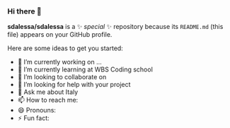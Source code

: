 ### Hi there 👋


**sdalessa/sdalessa** is a ✨ _special_ ✨ repository because its `README.md` (this file) appears on your GitHub profile.

Here are some ideas to get you started:

- 🔭 I’m currently working on ...
- 🌱 I’m currently learning at WBS Coding school
- 👯 I’m looking to collaborate on 
- 🤔 I’m looking for help with your project
- 💬 Ask me about Italy 
- 📫 How to reach me: 
- 😄 Pronouns: 
- ⚡ Fun fact: 

